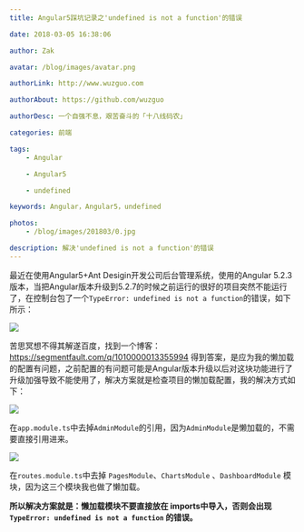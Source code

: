 ```yaml
---
title: Angular5踩坑记录之'undefined is not a function'的错误

date: 2018-03-05 16:38:06

author: Zak

avatar: /blog/images/avatar.png

authorLink: http://www.wuzguo.com

authorAbout: https://github.com/wuzguo

authorDesc: 一个自强不息，艰苦奋斗的「十八线码农」

categories: 前端

tags:
	- Angular

	- Angular5

	- undefined

keywords: Angular，Angular5，undefined

photos:
	- /blog/images/201803/0.jpg

description: 解决'undefined is not a function'的错误
---
```


最近在使用Angular5+Ant Desigin开发公司后台管理系统，使用的Angular 5.2.3版本，当把Angular版本升级到5.2.7的时候之前运行的很好的项目突然不能运行了，在控制台包了一个`TypeError: undefined is not a function`的错误，如下所示：

![](/blog/images/201803/0.jpg)

苦思冥想不得其解遂百度，找到一个博客：https://segmentfault.com/q/1010000013355994 得到答案，是应为我的懒加载的配置有问题，之前配置的有问题可能是Angular版本升级以后对这块功能进行了升级加强导致不能使用了，解决方案就是检查项目的懒加载配置，我的解决方式如下：

![](/blog/images/201803/1.jpg)

在`app.module.ts`中去掉`AdminModule`的引用，因为`AdminModule`是懒加载的，不需要直接引用进来。

![](/blog/images/201803/2.jpg)

在`routes.module.ts`中去掉 `PagesModule`、`ChartsModule` 、`DashboardModule` 模块，因为这三个模块我也做了懒加载。

**所以解决方案就是：懒加载模块不要直接放在 imports中导入，否则会出现 `TypeError: undefined is not a function` 的错误。**